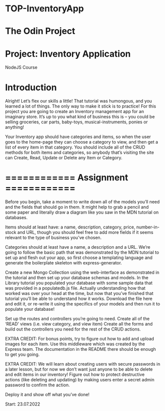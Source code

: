 # TOP-InventoryApp

# The Odin Project

# Project: Inventory Application
NodeJS Course

# Introduction
Alright! Let’s flex our skills a little! That tutorial was humongous, and you learned a lot of things. The only way to make it stick is to practice! For this project you are going to create an Inventory management app for an imaginary store. It’s up to you what kind of business this is – you could be selling groceries, car parts, baby-toys, musical-instruments, ponies or anything!

Your Inventory app should have categories and items, so when the user goes to the home-page they can choose a category to view, and then get a list of every item in that category. You should include all of the CRUD methods for both items and categories, so anybody that’s visiting the site can Create, Read, Update or Delete any Item or Category.

# ============ Assignment ============
Before you begin, take a moment to write down all of the models you’ll need and the fields that should go in them. It might help to grab a pencil and some paper and literally draw a diagram like you saw in the MDN tutorial on databases.

Items should at least have: a name, description, category, price, number-in-stock and URL, though you should feel free to add more fields if it seems relevant to the type of business you’ve chosen.

Categories should at least have a name, a description and a URL.
We’re going to follow the basic path that was demonstrated by the MDN tutorial to set up and flesh out your app, so first choose a templating language and generate the boilerplate skeleton with express-generator.

Create a new Mongo Collection using the web-interface as demonstrated in the tutorial and then set up your database schemas and models.
In the Library tutorial you populated your database with some sample data that was provided in a populatedb.js file. Actually understanding how that worked was over your head at the time, but now that you’ve finished that tutorial you’ll be able to understand how it works. Download the file here and edit it, or re-write it using the specifics of your models and then run it to populate your database!

Set up the routes and controllers you’re going to need.
Create all of the ‘READ’ views (i.e. view category, and view item)
Create all the forms and build out the controllers you need for the rest of the CRUD actions.

EXTRA CREDIT: For bonus points, try to figure out how to add and upload images for each item. Use this middleware which was created by the Express team. The documentation in the README there should be enough to get you going.

EXTRA CREDIT: We will learn about creating users with secure passwords in a later lesson, but for now we don’t want just anyone to be able to delete and edit items in our inventory! Figure out how to protect destructive actions (like deleting and updating) by making users enter a secret admin password to confirm the action.

Deploy it and show off what you’ve done!

Start: 23.07.2022